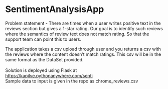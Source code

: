 # SentimentAnalysisApp

Problem statement - There are times when a user writes positive text in the reviews section but gives a 1-star rating. Our goal is to identify such reviews where the semantics of review text does not match rating.
So that the support team can point this to users.

The application takes a csv upload through user and you returns a csv with the reviews where the content doesn’t match ratings. This csv will be in the same format as the DataSet provided. <br><br>
Solution is deployed using Flask at https://kapilve.pythonanywhere.com/senti <br>
Sample data to input is given in the repo as chrome_reviews.csv

